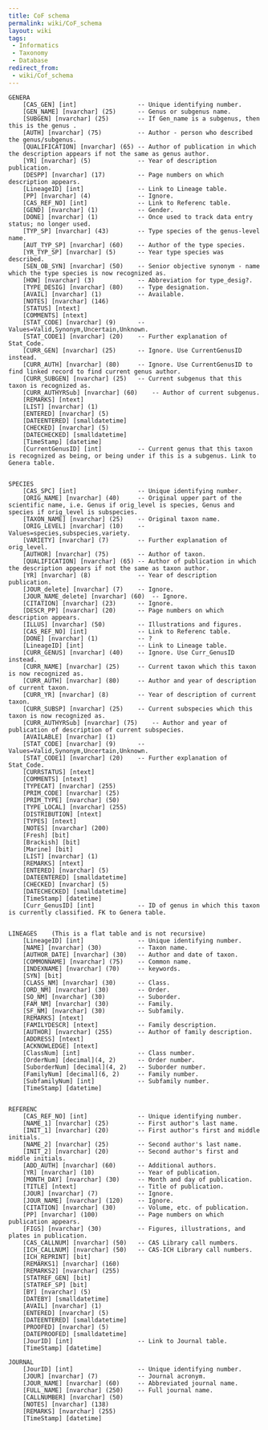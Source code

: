 ```yaml
---
title: CoF schema
permalink: wiki/CoF_schema
layout: wiki
tags:
 - Informatics
 - Taxonomy
 - Database
redirect_from:
 - wiki/Cof_schema
---
```


    GENERA
        [CAS_GEN] [int]                 -- Unique identifying number.
        [GEN_NAME] [nvarchar] (25)      -- Genus or subgenus name.
        [SUBGEN] [nvarchar] (25)        -- If Gen_name is a subgenus, then this is the genus .
        [AUTH] [nvarchar] (75)          -- Author - person who described the genus/subgenus.
        [QUALIFICATION] [nvarchar] (65) -- Author of publication in which the description appears if not the same as genus author.
        [YR] [nvarchar] (5)             -- Year of description publication.
        [DESPP] [nvarchar] (17)         -- Page numbers on which description appears.
        [LineageID] [int]               -- Link to Lineage table.
        [PP] [nvarchar] (4)             -- Ignore.
        [CAS_REF_NO] [int]              -- Link to Referenc table.
        [GEND] [nvarchar] (1)           -- Gender.
        [DONE] [nvarchar] (1)           -- Once used to track data entry status; no longer used.
        [TYP_SP] [nvarchar] (43)        -- Type species of the genus-level name.
        [AUT_TYP_SP] [nvarchar] (60)    -- Author of the type species.
        [YR_TYP_SP] [nvarchar] (5)      -- Year type species was described.
        [SEN_OB_SYN] [nvarchar] (50)    -- Senior objective synonym - name which the type species is now recognized as.
        [HOW] [nvarchar] (3)            -- Abbreviation for type_desig?.
        [TYPE_DESIG] [nvarchar] (80)    -- Type designation.
        [AVAIL] [nvarchar] (1)          -- Available.
        [NOTES] [nvarchar] (146)
        [STATUS] [ntext]
        [COMMENTS] [ntext]
        [STAT_CODE] [nvarchar] (9)      -- Values=Valid,Synonym,Uncertain,Unknown.
        [STAT_CODE1] [nvarchar] (20)    -- Further explanation of Stat_Code.
        [CURR_GEN] [nvarchar] (25)      -- Ignore. Use CurrentGenusID instead.
        [CURR_AUTH] [nvarchar] (80)     -- Ignore. Use CurrentGenusID to find linked record to find current genus author.
        [CURR_SUBGEN] [nvarchar] (25)   -- Current subgenus that this taxon is recognized as.
        [CURR_AUTHYRSub] [nvarchar] (60)    -- Author of current subgenus.
        [REMARKS] [ntext]
        [LIST] [nvarchar] (1)
        [ENTERED] [nvarchar] (5)
        [DATEENTERED] [smalldatetime]
        [CHECKED] [nvarchar] (5)
        [DATECHECKED] [smalldatetime]
        [TimeStamp] [datetime]
        [CurrentGenusID] [int]          -- Current genus that this taxon is recognized as being, or being under if this is a subgenus. Link to Genera table.


    SPECIES
        [CAS_SPC] [int]                 -- Unique identifying number.
        [ORIG_NAME] [nvarchar] (40)     -- Original upper part of the scientific name, i.e. Genus if orig_level is species, Genus and species if orig_level is subspecies.
        [TAXON_NAME] [nvarchar] (25)    -- Original taxon name.
        [ORIG_LEVEL] [nvarchar] (10)    -- Values=species,subspecies,variety.
        [VARIETY] [nvarchar] (7)        -- Further explanation of orig_level.
        [AUTHOR] [nvarchar] (75)        -- Author of taxon.
        [QUALIFICATION] [nvarchar] (65) -- Author of publication in which the description appears if not the same as taxon author.
        [YR] [nvarchar] (8)             -- Year of description publication.
        [JOUR_delete] [nvarchar] (7)    -- Ignore.
        [JOUR_NAME_delete] [nvarchar] (60)  -- Ignore.
        [CITATION] [nvarchar] (23)      -- Ignore.
        [DESCR_PP] [nvarchar] (20)      -- Page numbers on which description appears.
        [ILLUS] [nvarchar] (50)         -- Illustrations and figures.
        [CAS_REF_NO] [int]              -- Link to Referenc table.
        [DONE] [nvarchar] (1)           -- ?
        [LineageID] [int]               -- Link to Lineage table.
        [CURR_GENUS] [nvarchar] (40)    -- Ignore. Use Curr_GenusID instead.
        [CURR_NAME] [nvarchar] (25)     -- Current taxon which this taxon is now recognized as.
        [CURR_AUTH] [nvarchar] (80)     -- Author and year of description of current taxon.
        [CURR_YR] [nvarchar] (8)        -- Year of description of current taxon.
        [CURR_SUBSP] [nvarchar] (25)    -- Current subspecies which this taxon is now recognized as.
        [CURR_AUTHYRSub] [nvarchar] (75)    -- Author and year of publication of description of current subspecies.
        [AVAILABLE] [nvarchar] (1)
        [STAT_CODE] [nvarchar] (9)      -- Values=Valid,Synonym,Uncertain,Unknown.
        [STAT_CODE1] [nvarchar] (20)    -- Further explanation of Stat_Code.
        [CURRSTATUS] [ntext]
        [COMMENTS] [ntext]
        [TYPECAT] [nvarchar] (255)
        [PRIM_CODE] [nvarchar] (25)
        [PRIM_TYPE] [nvarchar] (50)
        [TYPE_LOCAL] [nvarchar] (255)
        [DISTRIBUTION] [ntext]
        [TYPES] [ntext]
        [NOTES] [nvarchar] (200)
        [Fresh] [bit]
        [Brackish] [bit]
        [Marine] [bit]
        [LIST] [nvarchar] (1)
        [REMARKS] [ntext]
        [ENTERED] [nvarchar] (5)
        [DATEENTERED] [smalldatetime]
        [CHECKED] [nvarchar] (5)
        [DATECHECKED] [smalldatetime]
        [TimeStamp] [datetime]
        [Curr_GenusID] [int]            -- ID of genus in which this taxon is currently classified. FK to Genera table.


    LINEAGES    (This is a flat table and is not recursive)
        [LineageID] [int]               -- Unique identifying number.
        [NAME] [nvarchar] (30)          -- Taxon name.
        [AUTHOR_DATE] [nvarchar] (30)   -- Author and date of taxon.
        [COMMONNAME] [nvarchar] (75)    -- Common name.
        [INDEXNAME] [nvarchar] (70)     -- keywords.
        [SYN] [bit]
        [CLASS_NM] [nvarchar] (30)      -- Class.
        [ORD_NM] [nvarchar] (30)        -- Order.
        [SO_NM] [nvarchar] (30)         -- Suborder.
        [FAM_NM] [nvarchar] (30)        -- Family.
        [SF_NM] [nvarchar] (30)         -- Subfamily.
        [REMARKS] [ntext]
        [FAMILYDESCR] [ntext]           -- Family description.
        [AUTHOR] [nvarchar] (255)       -- Author of family description.
        [ADDRESS] [ntext]
        [ACKNOWLEDGE] [ntext]
        [ClassNum] [int]                -- Class number.
        [OrderNum] [decimal](4, 2)      -- Order number.
        [SuborderNum] [decimal](4, 2)   -- Suborder number.
        [FamilyNum] [decimal](6, 2)     -- Family number.
        [SubfamilyNum] [int]            -- Subfamily number.
        [TimeStamp] [datetime]


    REFERENC
        [CAS_REF_NO] [int]              -- Unique identifying number.
        [NAME_1] [nvarchar] (25)        -- First author's last name.
        [INIT_1] [nvarchar] (20)        -- First author's first and middle initials.
        [NAME_2] [nvarchar] (25)        -- Second author's last name.
        [INIT_2] [nvarchar] (20)        -- Second author's first and middle initials.
        [ADD_AUTH] [nvarchar] (60)      -- Additional authors.
        [YR] [nvarchar] (10)            -- Year of publication.
        [MONTH_DAY] [nvarchar] (30)     -- Month and day of publication.
        [TITLE] [ntext]                 -- Title of publication.
        [JOUR] [nvarchar] (7)           -- Ignore.
        [JOUR_NAME] [nvarchar] (120)    -- Ignore.
        [CITATION] [nvarchar] (30)      -- Volume, etc. of publication.
        [PP] [nvarchar] (100)           -- Page numbers on which publication appears.
        [FIGS] [nvarchar] (30)          -- Figures, illustrations, and plates in publication.
        [CAS_CALLNUM] [nvarchar] (50)   -- CAS Library call numbers.
        [ICH_CALLNUM] [nvarchar] (50)   -- CAS-ICH Library call numbers.
        [ICH_REPRINT] [bit]
        [REMARKS1] [nvarchar] (160)
        [REMARKS2] [nvarchar] (255)
        [STATREF_GEN] [bit]
        [STATREF_SP] [bit]
        [BY] [nvarchar] (5)
        [DATEBY] [smalldatetime]
        [AVAIL] [nvarchar] (1)
        [ENTERED] [nvarchar] (5)
        [DATEENTERED] [smalldatetime]
        [PROOFED] [nvarchar] (5)
        [DATEPROOFED] [smalldatetime]
        [JourID] [int]                  -- Link to Journal table.
        [TimeStamp] [datetime]

    JOURNAL
        [JourID] [int]                  -- Unique identifying number.
        [JOUR] [nvarchar] (7)           -- Journal acronym.
        [JOUR_NAME] [nvarchar] (60)     -- Abbreviated journal name.
        [FULL_NAME] [nvarchar] (250)    -- Full journal name.
        [CALLNUMBER] [nvarchar] (50)
        [NOTES] [nvarchar] (138)
        [REMARKS] [nvarchar] (255)
        [TimeStamp] [datetime]
